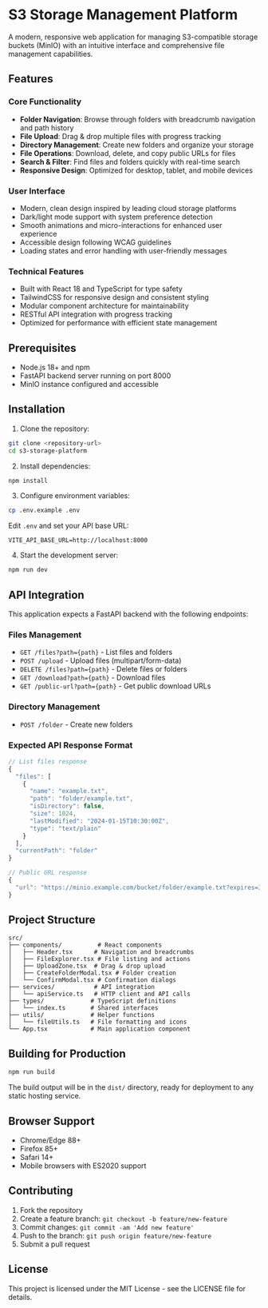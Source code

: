 # S3 Storage Management Platform

A modern, responsive web application for managing S3-compatible storage buckets (MinIO) with an intuitive interface and comprehensive file management capabilities.

## Features

### Core Functionality
- **Folder Navigation**: Browse through folders with breadcrumb navigation and path history
- **File Upload**: Drag & drop multiple files with progress tracking
- **Directory Management**: Create new folders and organize your storage
- **File Operations**: Download, delete, and copy public URLs for files
- **Search & Filter**: Find files and folders quickly with real-time search
- **Responsive Design**: Optimized for desktop, tablet, and mobile devices

### User Interface
- Modern, clean design inspired by leading cloud storage platforms
- Dark/light mode support with system preference detection
- Smooth animations and micro-interactions for enhanced user experience
- Accessible design following WCAG guidelines
- Loading states and error handling with user-friendly messages

### Technical Features
- Built with React 18 and TypeScript for type safety
- TailwindCSS for responsive design and consistent styling
- Modular component architecture for maintainability
- RESTful API integration with progress tracking
- Optimized for performance with efficient state management

## Prerequisites

- Node.js 18+ and npm
- FastAPI backend server running on port 8000
- MinIO instance configured and accessible

## Installation

1. Clone the repository:
```bash
git clone <repository-url>
cd s3-storage-platform
```

2. Install dependencies:
```bash
npm install
```

3. Configure environment variables:
```bash
cp .env.example .env
```

Edit `.env` and set your API base URL:
```
VITE_API_BASE_URL=http://localhost:8000
```

4. Start the development server:
```bash
npm run dev
```

## API Integration

This application expects a FastAPI backend with the following endpoints:

### Files Management
- `GET /files?path={path}` - List files and folders
- `POST /upload` - Upload files (multipart/form-data)
- `DELETE /files?path={path}` - Delete files or folders
- `GET /download?path={path}` - Download files
- `GET /public-url?path={path}` - Get public download URLs

### Directory Management
- `POST /folder` - Create new folders

### Expected API Response Format

```typescript
// List files response
{
  "files": [
    {
      "name": "example.txt",
      "path": "folder/example.txt",
      "isDirectory": false,
      "size": 1024,
      "lastModified": "2024-01-15T10:30:00Z",
      "type": "text/plain"
    }
  ],
  "currentPath": "folder"
}

// Public URL response
{
  "url": "https://minio.example.com/bucket/folder/example.txt?expires=3600"
}
```

## Project Structure

```
src/
├── components/          # React components
│   ├── Header.tsx      # Navigation and breadcrumbs
│   ├── FileExplorer.tsx # File listing and actions
│   ├── UploadZone.tsx  # Drag & drop upload
│   ├── CreateFolderModal.tsx # Folder creation
│   └── ConfirmModal.tsx # Confirmation dialogs
├── services/           # API integration
│   └── apiService.ts   # HTTP client and API calls
├── types/             # TypeScript definitions
│   └── index.ts       # Shared interfaces
├── utils/             # Helper functions
│   └── fileUtils.ts   # File formatting and icons
└── App.tsx            # Main application component
```

## Building for Production

```bash
npm run build
```

The build output will be in the `dist/` directory, ready for deployment to any static hosting service.

## Browser Support

- Chrome/Edge 88+
- Firefox 85+
- Safari 14+
- Mobile browsers with ES2020 support

## Contributing

1. Fork the repository
2. Create a feature branch: `git checkout -b feature/new-feature`
3. Commit changes: `git commit -am 'Add new feature'`
4. Push to the branch: `git push origin feature/new-feature`
5. Submit a pull request

## License

This project is licensed under the MIT License - see the LICENSE file for details.